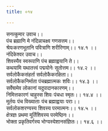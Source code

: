 ```yaml
---
title: ०१४

---
```

सनत्कुमार उवाच।।  
पंच ब्रह्माणि मे नंदिन्नाचक्ष्व गणसत्तम।।  
श्रेयःकरणभूतानि पवित्राणि शरीरिणाम्।। १४.१ ।।  
नंदिकेश्वर उवाच।।  
शिवस्यैव स्वरूपाणि पंच ब्रह्माह्वयानि ते।।  
कथयामि यथातत्त्वं पद्मयोनेः सुतोत्तम।। १४.२ ।।  
सर्वलोकैकसंहर्ता सर्वलोकैकरक्षिता।।  
सर्वलोकैकनिर्माता पंचब्रह्मात्मकः शविः।। १४.३ ।।  
सर्वेषामेव लोकानां यदुपादानकारणम्।।  
निमित्तकारणं चाहुस्स शिवः पंचधा स्मृतः।। १४.४ ।।  
मूर्तयः पंच विख्याताः पंच ब्रह्माह्वयाः पराः।।  
सर्वलोकशरण्यस्य शिवस्य परमात्मनः।। १४.५ ।।  
क्षेत्रज्ञः प्रथमा मूर्तिशिवस्य परमेष्ठिनः।।  
भोक्ता प्रकृतिवर्गस्य भोग्यस्येशानसंज्ञितः।। १४.६ ।।